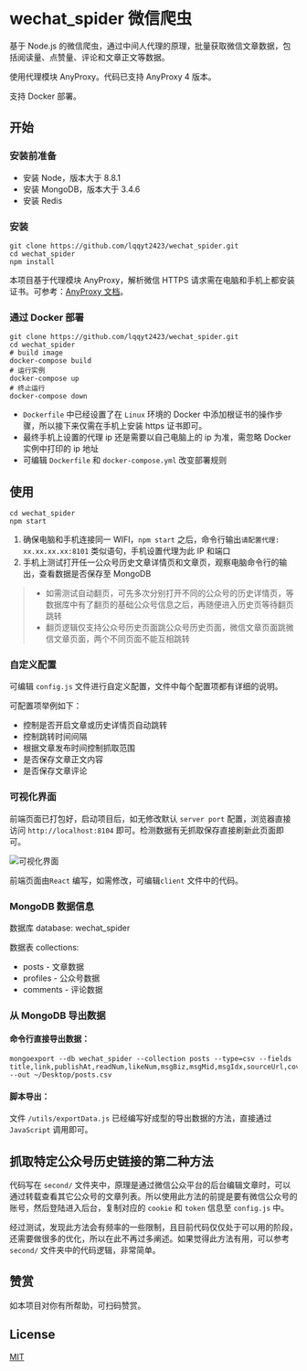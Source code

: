 # wechat_spider 微信爬虫

基于 Node.js 的微信爬虫，通过中间人代理的原理，批量获取微信文章数据，包括阅读量、点赞量、评论和文章正文等数据。

使用代理模块 AnyProxy。代码已支持 AnyProxy 4 版本。

支持 Docker 部署。

## 开始

### 安装前准备

- 安装 Node，版本大于 8.8.1
- 安装 MongoDB，版本大于 3.4.6
- 安装 Redis

### 安装

```shell
git clone https://github.com/lqqyt2423/wechat_spider.git
cd wechat_spider
npm install
```

本项目基于代理模块 AnyProxy，解析微信 HTTPS 请求需在电脑和手机上都安装证书。可参考：[AnyProxy 文档](http://anyproxy.io/cn/#%E8%AF%81%E4%B9%A6%E9%85%8D%E7%BD%AE)。

### 通过 Docker 部署

```shell
git clone https://github.com/lqqyt2423/wechat_spider.git
cd wechat_spider
# build image
docker-compose build
# 运行实例
docker-compose up
# 终止运行
docker-compose down
```

- `Dockerfile` 中已经设置了在 `Linux` 环境的 Docker 中添加根证书的操作步骤，所以接下来仅需在手机上安装 https 证书即可。
- 最终手机上设置的代理 ip 还是需要以自己电脑上的 ip 为准，需忽略 Docker 实例中打印的 ip 地址
- 可编辑 `Dockerfile` 和 `docker-compose.yml` 改变部署规则

## 使用

```shell
cd wechat_spider
npm start
```

1. 确保电脑和手机连接同一 WIFI，`npm start` 之后，命令行输出`请配置代理: xx.xx.xx.xx:8101` 类似语句，手机设置代理为此 IP 和端口
2. 手机上测试打开任一公众号历史文章详情页和文章页，观察电脑命令行的输出，查看数据是否保存至 MongoDB

> - 如需测试自动翻页，可先多次分别打开不同的公众号的历史详情页，等数据库中有了翻页的基础公众号信息之后，再随便进入历史页等待翻页跳转
> - 翻页逻辑仅支持公众号历史页面跳公众号历史页面，微信文章页面跳微信文章页面，两个不同页面不能互相跳转

### 自定义配置

可编辑 `config.js` 文件进行自定义配置，文件中每个配置项都有详细的说明。

可配置项举例如下：

- 控制是否开启文章或历史详情页自动跳转
- 控制跳转时间间隔
- 根据文章发布时间控制抓取范围
- 是否保存文章正文内容
- 是否保存文章评论

### 可视化界面

前端页面已打包好，启动项目后，如无修改默认 `server port` 配置，浏览器直接访问 `http://localhost:8104` 即可。检测数据有无抓取保存直接刷新此页面即可。

![可视化界面](imgs/posts_screenshot.png)

前端页面由`React` 编写，如需修改，可编辑`client` 文件中的代码。

### MongoDB 数据信息

数据库 database: wechat_spider

数据表 collections:

- posts - 文章数据
- profiles - 公众号数据
- comments - 评论数据

### 从 MongoDB 导出数据

#### 命令行直接导出数据：

```shell
mongoexport --db wechat_spider --collection posts --type=csv --fields title,link,publishAt,readNum,likeNum,msgBiz,msgMid,msgIdx,sourceUrl,cover,digest,isFail --out ~/Desktop/posts.csv
```

#### 脚本导出：

文件 `/utils/exportData.js` 已经编写好成型的导出数据的方法，直接通过 `JavaScript` 调用即可。

## 抓取特定公众号历史链接的第二种方法

代码写在 `second/` 文件夹中，原理是通过微信公众平台的后台编辑文章时，可以通过转载查看其它公众号的文章列表。所以使用此方法的前提是要有微信公众号的账号，然后登陆进入后台，复制对应的 `cookie` 和 `token` 信息至 `config.js` 中。

经过测试，发现此方法会有频率的一些限制，且目前代码仅仅处于可以用的阶段，还需要做很多的优化，所以在此不再过多阐述。如果觉得此方法有用，可以参考 `second/` 文件夹中的代码逻辑，非常简单。

## 赞赏

如本项目对你有所帮助，可扫码赞赏。





## License

[MIT](LICENSE)
